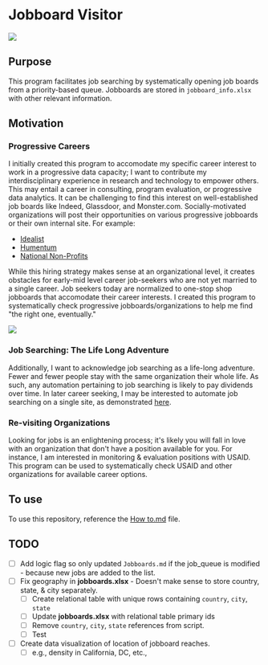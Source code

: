 # Jobboard Visitor
![](https://toonclips.com/600/cartoon-boy-knocking-on-a-door-by-toonaday-6729.jpg)

## Purpose
This program facilitates job searching by systematically opening job boards from a priority-based queue. Jobboards are stored in `jobboard_info.xlsx` with other relevant information.


## Motivation

### Progressive Careers
I initially created this program to accomodate my specific career interest to work in a progressive data capacity; I want to contribute my interdisciplinary experience in research and technology to empower others. This may entail a career in consulting, program evaluation, or progressive data analytics. It can be challenging to find this interest on well-established job boards like Indeed, Glassdoor, and Monster.com. Socially-motivated organizations will post their opportunities on various progressive jobboards or their own internal site. For example:
- [Idealist](https://www.idealist.org/)
- [Humentum](https://jobs.humentum.org/)
- [National Non-Profits](https://nationalnonprofits.org/)

While this hiring strategy makes sense at an organizational level, it creates obstacles for early-mid level career job-seekers who are not yet married to a single career. Job seekers today are normalized to one-stop shop jobboards that accomodate their career interests. I created this program to systematically check progressive jobboards/organizations to help me find "the right one, eventually."

![](https://i.imgur.com/JH9jQki.jpg)


### Job Searching: The Life Long Adventure

Additionally, I want to acknowledge job searching as a life-long adventure. Fewer and fewer people stay with the same organization their whole life. <!-- This is especialy true in technological roles, where it's often encouraged for people to switch jobs every 3-4 years to seek new skills, different responsibilities, and better compensation.  -->As such, any automation pertaining to job searching is likely to pay dividends over time. In later career seeking, I may be interested to automate job searching on a single site, as demonstrated [here](https://realpython.com/beautiful-soup-web-scraper-python/).


### Re-visiting Organizations

Looking for jobs is an enlightening process; it's likely you will fall in love with an organization that don't have a position available for you. For instance, I am interested in monitoring & evaluation positions with USAID. This program can be used to systematically check USAID and other organizations for available career options.


## To use
To use this repository, reference the [How to.md](https://github.com/jaimiles23/jobboard_visitor/blob/main/job_files/How%20to.md) file.


## TODO
- [ ] Add logic flag so only updated `Jobboards.md` if the job_queue is modified - because new jobs are added to the list.
- [ ] Fix geography in **jobboards.xlsx** - Doesn't make sense to store country, state, & city separately.
  - [ ] Create relational table with unique rows containing `country`, `city`, `state`
  - [ ] Update **jobboards.xlsx** with relational table primary ids
  - [ ] Remove `country`, `city`, `state` references from script.
  - [ ] Test
- [ ] Create data visualization of location of jobboard reaches.
  - [ ] e.g., density in California, DC, etc.,
